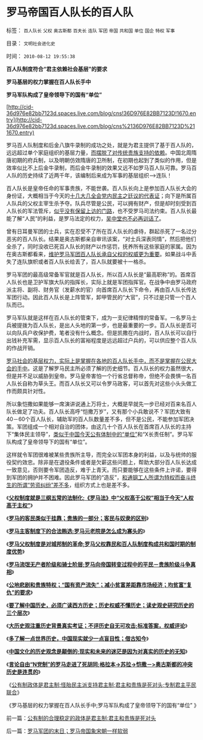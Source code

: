 # 罗马帝国百人队长的百人队

标签： `百人队长` `父权` `奥古斯都` `百夫长` `连队` `军团` `帝国` `共和国` `单位` `国企` `特权` `军事` 

目录： `文明社会进化史`

时间： `2010-08-12 19:55:38`

**百人队制度符合“君主依赖社会基层”的要求**

**罗马基层的权力掌握在百人队长手中**

**罗马军队构成了皇帝领导下的国有“单位”**

[http://cid-36d976e82bb7123d.spaces.live.com/blog/cns!36D976E82BB7123D!1670.entry](http://cid-36d976e82bb7123d.spaces.live.com/blog/cns%2136D976E82BB7123D%211670.entry)

罗马百人队制度和后金八旗牛录制的成功之处，就是为君主提供了基于百人队的，远远超过单个家庭组织的基层力量，[而摆脱了对传统贵族支持的依赖](../../../2010/8/9/罗马共和国的制度优势.md)。中国北周隋唐初期的府兵制，以及明朝仿效隋唐的卫所制，在初期也起到了类似的作用，但是效率似比不上后金牛录制，而后金牛录制的效果又远不如罗马百人队可靠。罗马百人队的历史持续了近两千年，该编制后来成为军事的基层组织——>连队！

百人队长是皇帝任命的军事贵族，不能世袭。百人队长向上是参加百人队长大会的身份证，大概相当于今天的[十几大几全会党内民主之廷议的代表证](http://hi.baidu.com/darthchn/blog/item/b8eb1f1f6f3cff164034173e.html)；向下是所属百人队兵的父权主宰生杀予夺。队兵尽管是公民，可以拥有财产，但是却时刻受到百人队长的军法管斥，[似乎没有保留上访的门路](../../../2009/8/21/官官能相卫之疏不间亲.md)，也不受罗马司法约束。百人队长最能了解“人民”的利益，是罗马法定的权力，[吴中堂也不必再训话了](../../../2009/5/1/人定胜天？马列唯心信仰对客观规律干预冲动.md)。

曾有日耳曼军团的士兵，实在忍受不了所在百人队长的虐待，群起杀死了一名过分恶劣的百人队长。结果是奥古斯都亲自审讯该案，“对士兵深表同情”，然后把他们全杀了，同时没收已死百人队长的财产以作惩罚，抚养所有这些家庭的家属。因为在奥古斯都看来，[维护罗马军团百人队长承自父权的权威更为重要](../../../2010/8/8/罗马父权制度就是三纲五常的法制化.md)。如果战斗中丢失了连队旗帜或者百人队长给丢了，百人队就要被十一格杀。

罗马军团的最高级常备军官就是百人队长，所以百人队长是“最高职称”的。首席百人队长也是卫护军旗大队的指挥长，实际上就是军团指挥官。在战争中由罗马政府派主将、副将、财务官（发薪水的官）向首席百人队长下命令，再由百人队长传达军团行动。因此百人队长是上阵管军，卸甲管民的“大官”，只不过是只管一个百人队而已。

罗马军队就是这样在百人队长的管束下，成为一支纪律精悍的常备军。一名罗马士兵被提拨为百人队长，是出人头地的第一步，也是最重要的一步。百人队长是否可以向队兵户收保护费，笔者没有什么概念。但是凯撒在内战时，百人队长可以自行出钱补充军需，显示百人队长的富裕程度是远远超过户兵的，可以供应整个百人队的作战开销。

[罗马社会的基层权力，实际上是掌握在各地的百人队长手中，而不是掌握在公民大会的手中](../../../2010/8/9/罗马共和国的制度优势.md)。这是了解罗马民主所必须了解的历史细节。百人队长的权力虽然很大，但是并不足以威胁到皇帝。罗马皇帝害怕一个行省总督称帝，但绝不会畏惧一名百人队长自称为草头王。而百人队长又可以令罗马政客，可以首先对这些小头头做工作而颇具针对性。

所以象恺撒如果能够一席演讲说通上万将士，大概是早就先一步已经对百来名百人队长做足了功夫。百人队长高呼“恺撒万岁”，又有那个小兵敢说不？军团大致有40－60个百人队长，辅助军的百人队数量差不多，但不是公民，不能参加军团决策。军团组成一个相对自治的团体，由这几十个百人队长在首席百人队长的主持下“集体民主领导”，[类似于中国今天公有体制中的“单位”](../../../2009/8/9/单位是特权体制内的中国人的灵魂.md)和“X长责任制”。罗马军队构成了皇帝领导下的国有“单位”。

这样就令军团很难被某些贵族所主导，而完全以军团本身的利益，以及与统帅的服役契约效忠。除非是在退役条件或者是欠薪这些问题上，帮助大部分百人队长达成一致意见，否则要令军团造反，难于上青天。而只要能够在这些条件上许诺，要得到军团的拥护并不困难。因此罗马军团的“造反”，[和通钢工人所谓为特权而奋斗终生的所谓“劳资纠纷”差不多](../../../2009/8/8/少数很明白真相的暴徒制造的黑社会暴行.md)，组织方式上也是差不多。

《[**父权制度就是三纲五常的法制化;《罗马法》中“父权高于公权”相当于今天“人权高于主权”**](../../../2010/8/8/罗马父权制度就是三纲五常的法制化.md)》

《[**罗马的客民类似于挂靠；贵族的一部分；客民与奴隶的区别**](../../../2010/8/9/罗马的客民和奴隶的区别.md)》

《[**罗马主客制度下的合法贿选;罗马元老院是怎么成为寡头的**](../../../2010/8/9/罗马元老院是怎么成为寡头的.md)》

《[**罗马父权制度是对城邦制的革命;罗马父权靠民和百人队制度构成共和国时期的制度优势**](../../../2010/8/9/罗马共和国的制度优势.md)》

《[**罗马流氓无产者阶级和骑士阶层;罗马向帝国转变过程中的平民－贵族阶级斗争真相**](../../../2010/8/10/罗马的无产阶级和骑士阶层.md)》

《[**公地悲剧和贵族特权；“国有资产流失”；减小贫富差距靠市场经济；均贫富“复仇”的要求**](../../../2010/8/10/罗马公地悲剧和贵族特权，和国有资产流失.md)》

《[**要了解中国历史，必须广读西方历史；历史权威不懂历史；读史观史研究历史的三个层次**](../../../2010/8/11/要了解中国历史，必须广读世界历史.md)》

《[**大历史观注重历史背景真实考证；不评历史自无可攻击;标准答案，权威评论**](../../../2010/8/11/历史“评论”无所谓真实.md)》

《[**多了解一点世界历史，中国现实就少一点盲目性；借古知今**](../../../2010/8/11/多了解一点世界历史，中国现实就少一点盲目性.md)》

《[**中国文化的历史观念是颠倒的;现实和未来的迷茫是因为对真实的历史的无知**](../../../2010/8/11/对现实和未来的迷茫是因为对真实的历史的无知.md)》

《[**言论自由“N党制”的罗马走进了死胡同;格拉本->苏拉->恺撒－>奥古斯都的冲突历史是连贯的**](../../../2010/8/12/“N党制”的罗马走进了死胡同.md)》

《[公有制政体是君主制;怪胎民主派支持君主制;君主和贵族是死对头;专制君主平民联合](../../../2010/8/12/公有制的合理稳定的政体是君主制;君主和贵族是死对头.md)》

《罗马基层的权力掌握在百人队长手中;罗马军队构成了皇帝领导下的国有“单位” 》



前一篇：[公有制的合理稳定的政体是君主制;君主和贵族是死对头](../../../2010/8/12/公有制的合理稳定的政体是君主制;君主和贵族是死对头.md)

后一篇：[罗马军团的末日；罗马帝国象宋朝一样软弱](../../../2010/8/13/罗马军团的末日；罗马帝国象宋朝一样软弱.md)